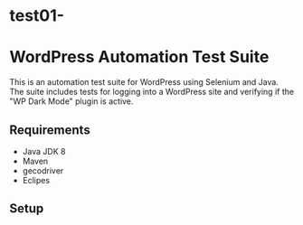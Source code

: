 # test01-
# WordPress Automation Test Suite
This is an automation test suite for WordPress using Selenium and Java. The suite includes tests for logging into a WordPress site and verifying if the "WP Dark Mode" plugin is active.

## Requirements
- Java JDK 8 
- Maven
- gecodriver 
- Eclipes
## Setup
